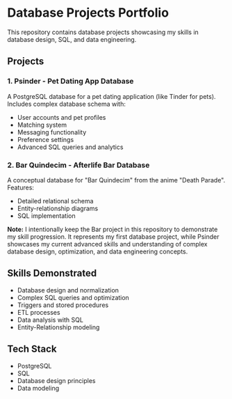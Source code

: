 # Database Projects Portfolio

This repository contains database projects showcasing my skills in database design, SQL, and data engineering.

## Projects

### 1. Psinder - Pet Dating App Database

A PostgreSQL database for a pet dating application (like Tinder for pets). Includes complex database schema with:
- User accounts and pet profiles
- Matching system
- Messaging functionality
- Preference settings
- Advanced SQL queries and analytics

### 2. Bar Quindecim - Afterlife Bar Database

A conceptual database for "Bar Quindecim" from the anime "Death Parade". Features:
- Detailed relational schema
- Entity-relationship diagrams
- SQL implementation

**Note:** I intentionally keep the Bar project in this repository to demonstrate my skill progression. It represents my first database project, while Psinder showcases my current advanced skills and understanding of complex database design, optimization, and data engineering concepts.

## Skills Demonstrated

- Database design and normalization
- Complex SQL queries and optimization
- Triggers and stored procedures
- ETL processes
- Data analysis with SQL
- Entity-Relationship modeling

## Tech Stack

- PostgreSQL
- SQL
- Database design principles
- Data modeling